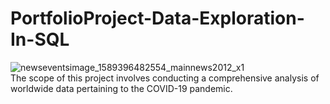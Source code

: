 # PortfolioProject-Data-Exploration-In-SQL
![newseventsimage_1589396482554_mainnews2012_x1](https://user-images.githubusercontent.com/129122755/232255801-e6f422e7-4876-467d-9451-81832fdf7840.jpg)
<br>
The scope of this project involves conducting a comprehensive analysis of worldwide data pertaining to the COVID-19 pandemic.
